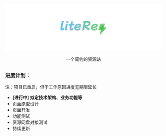 [![Logo](assets/liteRes.svg)](https://github.com/Dr0ii/liteRes)

<p align="center">一个简约的资源站</p>

## 
### 进度计划：
注：项目已重启，但于工作原因进度无期限延长  
* **[进行中] 拟定技术架构、业务功能等**
 * 页面原型设计
* 页面开发
* 功能测试
* 资源网盘对接测试
* 持续更新